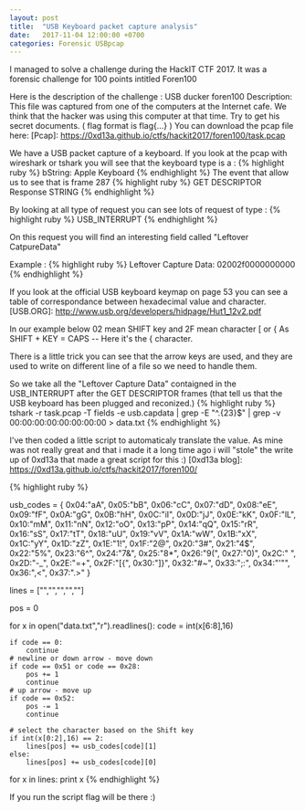 ```yaml
---
layout: post
title:  "USB Keyboard packet capture analysis"
date:   2017-11-04 12:00:00 +0700
categories: Forensic USBpcap
---
```

I managed to solve a challenge during the HackIT CTF 2017.
It was a forensic challenge for 100 points intitled Foren100

Here is the description of the challenge :
USB ducker
foren100
Description: This file was captured from one of the computers at the Internet cafe. We think that the hacker was using this computer at that time. Try to get his secret documents. ( flag format is flag{...} )
You can download the pcap file here:
[Pcap]: https://0xd13a.github.io/ctfs/hackit2017/foren100/task.pcap


We have a USB packet capture of a keyboard.
If you look at the pcap with wireshark or tshark you will see that the keyboard type is a :
{% highlight ruby %}
bString: Apple Keyboard
{% endhighlight %}
The event that allow us to see that is frame 287
{% highlight ruby %}
GET DESCRIPTOR Response STRING
{% endhighlight %}

By looking at all type of request you can see lots of request of type :
{% highlight ruby %}
USB_INTERRUPT
{% endhighlight %}

On this request you will find an interesting field called "Leftover CatpureData"

Example :
{% highlight ruby %}
Leftover Capture Data: 02002f0000000000
{% endhighlight %}

If you look at the official USB keyboard keymap on page 53 you can see a table of correspondance between hexadecimal value and character.
[USB.ORG]: http://www.usb.org/developers/hidpage/Hut1_12v2.pdf

In our example below 02 mean SHIFT key and 2F mean character [ or {
As SHIFT + KEY = CAPS -- Here it's the { character.

There is a little trick you can see that the arrow keys are used, and they are used to write on different line of a file so we need to handle them.

So we take all the "Leftover Capture Data" contaigned in the USB_INTERRUPT after the GET DESCRIPTOR frames (that tell us that the USB keyboard has been plugged and reconized.)
{% highlight ruby %}
tshark -r task.pcap -T fields -e usb.capdata | grep -E "^.{23}$" | grep -v 00:00:00:00:00:00:00:00 > data.txt
{% endhighlight %}

I've then coded a little script to automaticaly translate the value.
As mine was not really great and that i made it a long time ago i will "stole" the write up of 0xd13a that made a great script for this :)
[0xd13a blog]: https://0xd13a.github.io/ctfs/hackit2017/foren100/

{% highlight ruby %}

usb_codes = {
    0x04:"aA", 0x05:"bB", 0x06:"cC", 0x07:"dD", 0x08:"eE", 0x09:"fF",
    0x0A:"gG", 0x0B:"hH", 0x0C:"iI", 0x0D:"jJ", 0x0E:"kK", 0x0F:"lL",
    0x10:"mM", 0x11:"nN", 0x12:"oO", 0x13:"pP", 0x14:"qQ", 0x15:"rR",
    0x16:"sS", 0x17:"tT", 0x18:"uU", 0x19:"vV", 0x1A:"wW", 0x1B:"xX",
    0x1C:"yY", 0x1D:"zZ", 0x1E:"1!", 0x1F:"2@", 0x20:"3#", 0x21:"4$",
    0x22:"5%", 0x23:"6^", 0x24:"7&", 0x25:"8*", 0x26:"9(", 0x27:"0)",
    0x2C:"  ", 0x2D:"-_", 0x2E:"=+", 0x2F:"[{", 0x30:"]}",  0x32:"#~",
    0x33:";:", 0x34:"'\"",  0x36:",<",  0x37:".>"
    }

lines = ["","","","",""]

pos = 0

for x in open("data.txt","r").readlines():
    code = int(x[6:8],16)

    if code == 0:
        continue
    # newline or down arrow - move down
    if code == 0x51 or code == 0x28:
        pos += 1
        continue
    # up arrow - move up
    if code == 0x52:
        pos -= 1
        continue

    # select the character based on the Shift key
    if int(x[0:2],16) == 2:
        lines[pos] += usb_codes[code][1]
    else:
        lines[pos] += usb_codes[code][0]


for x in lines:
    print x
{% endhighlight %}

If you run the script flag will be there :)

